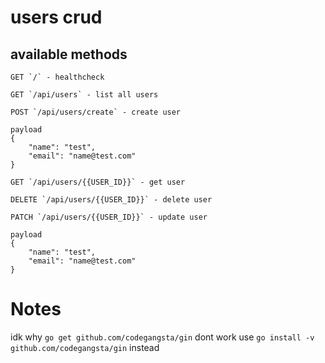 # users crud
## available methods

```
GET `/` - healthcheck
```

```
GET `/api/users` - list all users
```

```
POST `/api/users/create` - create user

payload
{
    "name": "test",
    "email": "name@test.com"
}
```

```
GET `/api/users/{{USER_ID}}` - get user
```

```
DELETE `/api/users/{{USER_ID}}` - delete user
```

```
PATCH `/api/users/{{USER_ID}}` - update user

payload
{
    "name": "test",
    "email": "name@test.com"
}
```




# Notes
idk why `go get github.com/codegangsta/gin` dont work use `go install -v github.com/codegangsta/gin` instead